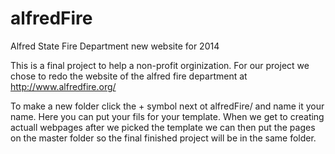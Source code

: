 alfredFire
==========

Alfred State Fire Department new website for 2014

This is a final project to help a non-profit orginization. For our project we chose to redo the website of the alfred fire department at http://www.alfredfire.org/

To make a new folder click the + symbol next ot alfredFire/ and name it your name. Here you can put your fils for your template. When we get to creating actuall webpages after we picked the template we can then put the pages on the master folder so the final finished project will be in the same folder.
